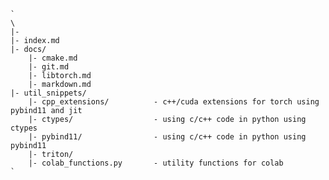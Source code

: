 
    `
    \  
    |-  
    |- index.md                     
    |- docs/  
        |- cmake.md  
        |- git.md  
        |- libtorch.md  
        |- markdown.md  
    |- util_snippets/  
        |- cpp_extensions/          - c++/cuda extensions for torch using pybind11 and jit
        |- ctypes/                  - using c/c++ code in python using ctypes
        |- pybind11/                - using c/c++ code in python using pybind11
        |- triton/  
        |- colab_functions.py       - utility functions for colab
    `